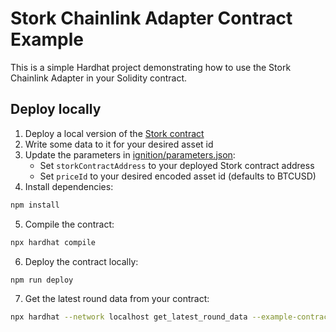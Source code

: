 # Stork Chainlink Adapter Contract Example

This is a simple Hardhat project demonstrating how to use the Stork Chainlink Adapter in your Solidity contract.

## Deploy locally

1. Deploy a local version of the [Stork contract](../../contracts/stork) 
2. Write some data to it for your desired asset id
3. Update the parameters in [ignition/parameters.json](ignition/parameters.json):
   - Set `storkContractAddress` to your deployed Stork contract address
   - Set `priceId` to your desired encoded asset id (defaults to BTCUSD)
4. Install dependencies:
```bash
npm install
```
5. Compile the contract:
```bash
npx hardhat compile
```
6. Deploy the contract locally:
```bash
npm run deploy
```
7. Get the latest round data from your contract:
```bash
npx hardhat --network localhost get_latest_round_data --example-contract-address YOUR_DEPLOYED_CONTRACT_ADDRESS
```
